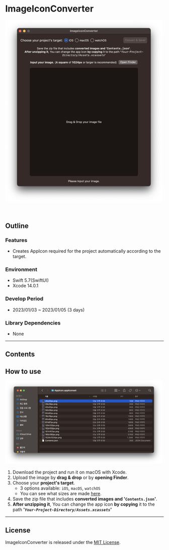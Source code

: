 # ImageIconConverter

<img src="https://github.com/cyj893/ImageIconConverter/blob/main/gitImgs/img1.png?raw=true" width="500px" title="screen"></img>

<br>

## Outline

### Features

- Creates AppIcon required for the project automatically according to the target.

### Environment
- Swift 5.7(SwiftUI)
- Xcode 14.0.1

### Develop Period
- 2023/01/03 ~ 2023/01/05 (3 days)

### Library Dependencies
- None

---

## Contents
## How to use

<img src="https://github.com/cyj893/ImageIconConverter/blob/main/gitImgs/img2.png?raw=true" width="500px" title="savedImages"></img>

1. Download the project and run it on macOS with Xcode.
2. Upload the image by **drag & drop** or by **opening Finder**.
3. Choose your **project's target**.
    - 3 options available: `iOS`, `macOS`, `watchOS`
    - You can see what sizes are made [here](https://github.com/cyj893/ImageIconConverter/tree/main/ImageIconConverter/Resources).
4. Save the zip file that includes **converted images and '`Contents.json`'**.
5. **After unzipping it**, You can change the app icon **by copying** it to the path **'_`Your-Project-Directory/Assets.xcassets`_'**

---

## License
ImageIconConverter is released under the [MIT License](http://www.opensource.org/licenses/mit-license).
